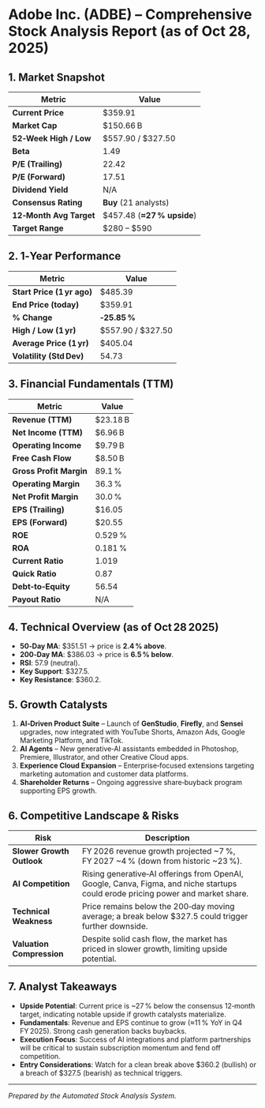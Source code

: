 # Adobe Inc. (ADBE) – Comprehensive Stock Analysis Report (as of Oct 28, 2025)

## 1. Market Snapshot
| Metric | Value |
|--------|-------|
| **Current Price** | $359.91 |
| **Market Cap** | $150.66 B |
| **52‑Week High / Low** | $557.90 / $327.50 |
| **Beta** | 1.49 |
| **P/E (Trailing)** | 22.42 |
| **P/E (Forward)** | 17.51 |
| **Dividend Yield** | N/A |
| **Consensus Rating** | **Buy** (21 analysts) |
| **12‑Month Avg Target** | $457.48 (**≈27 % upside**) |
| **Target Range** | $280 – $590 |

## 2. 1‑Year Performance
| Metric | Value |
|--------|-------|
| **Start Price (1 yr ago)** | $485.39 |
| **End Price (today)** | $359.91 |
| **% Change** | **‑25.85 %** |
| **High / Low (1 yr)** | $557.90 / $327.50 |
| **Average Price (1 yr)** | $405.04 |
| **Volatility (Std Dev)** | 54.73 |

## 3. Financial Fundamentals (TTM)
| Metric | Value |
|--------|-------|
| **Revenue (TTM)** | $23.18 B |
| **Net Income (TTM)** | $6.96 B |
| **Operating Income** | $9.79 B |
| **Free Cash Flow** | $8.50 B |
| **Gross Profit Margin** | 89.1 % |
| **Operating Margin** | 36.3 % |
| **Net Profit Margin** | 30.0 % |
| **EPS (Trailing)** | $16.05 |
| **EPS (Forward)** | $20.55 |
| **ROE** | 0.529 % |
| **ROA** | 0.181 % |
| **Current Ratio** | 1.019 |
| **Quick Ratio** | 0.87 |
| **Debt‑to‑Equity** | 56.54 |
| **Payout Ratio** | N/A |

## 4. Technical Overview (as of Oct 28 2025)
- **50‑Day MA**: $351.51 → price is **2.4 % above**.
- **200‑Day MA**: $386.03 → price is **6.5 % below**.
- **RSI**: 57.9 (neutral).
- **Key Support**: $327.5.
- **Key Resistance**: $360.2.

## 5. Growth Catalysts
1. **AI‑Driven Product Suite** – Launch of **GenStudio**, **Firefly**, and **Sensei** upgrades, now integrated with YouTube Shorts, Amazon Ads, Google Marketing Platform, and TikTok.
2. **AI Agents** – New generative‑AI assistants embedded in Photoshop, Premiere, Illustrator, and other Creative Cloud apps.
3. **Experience Cloud Expansion** – Enterprise‑focused extensions targeting marketing automation and customer data platforms.
4. **Shareholder Returns** – Ongoing aggressive share‑buyback program supporting EPS growth.

## 6. Competitive Landscape & Risks
| Risk | Description |
|------|-------------|
| **Slower Growth Outlook** | FY 2026 revenue growth projected ~7 %, FY 2027 ~4 % (down from historic ~23 %). |
| **AI Competition** | Rising generative‑AI offerings from OpenAI, Google, Canva, Figma, and niche startups could erode pricing power and market share. |
| **Technical Weakness** | Price remains below the 200‑day moving average; a break below $327.5 could trigger further downside. |
| **Valuation Compression** | Despite solid cash flow, the market has priced in slower growth, limiting upside potential. |

## 7. Analyst Takeaways
- **Upside Potential**: Current price is ~27 % below the consensus 12‑month target, indicating notable upside if growth catalysts materialize.
- **Fundamentals**: Revenue and EPS continue to grow (≈11 % YoY in Q4 FY 2025). Strong cash generation backs buybacks.
- **Execution Focus**: Success of AI integrations and platform partnerships will be critical to sustain subscription momentum and fend off competition.
- **Entry Considerations**: Watch for a clean break above $360.2 (bullish) or a breach of $327.5 (bearish) as technical triggers.

---
*Prepared by the Automated Stock Analysis System.*
